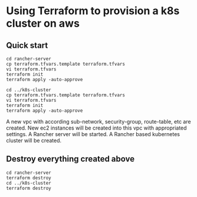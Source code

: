 # Using Terraform to provision a k8s cluster on aws

## Quick start

```shell
cd rancher-server
cp terraform.tfvars.template terraform.tfvars
vi terraform.tfvars
terraform init
terraform apply -auto-approve

cd ../k8s-cluster
cp terraform.tfvars.template terraform.tfvars
vi terraform.tfvars
terraform init
terraform apply -auto-approve
```

A new vpc with according sub-network, security-group, route-table, etc are created.
New ec2 instances will be created into this vpc with appropriated settings.
A Rancher server will be started.
A Rancher based kubernetes cluster will be created.

## Destroy everything created above

```shell
cd rancher-server
terraform destroy
cd ../k8s-cluster
terraform destroy
```
